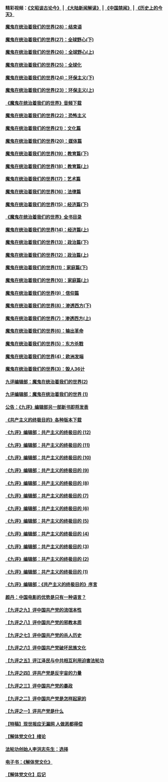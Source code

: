 #### 精彩视频：[《文昭谈古论今》](https://github.com/gfw-breaker/wenzhao/blob/master/README.md?t=01181831) | [《大陆新闻解读》](https://github.com/gfw-breaker/ntdtv-comedy/blob/master/README.md?t=01181831) | [《中国禁闻》](https://github.com/gfw-breaker/ntdtv-news/blob/master/README.md?t=01181831) | [《历史上的今天》](https://github.com/gfw-breaker/today-in-history/blob/master/README.md?t=01181831) 

#### [魔鬼在统治着我们的世界(28)：结束语](../pages/nsc422/n10936246.md?t=01181831) 

#### [魔鬼在统治着我们的世界(27)：全球野心(下)](../pages/nsc422/n10928319.md?t=01181831) 

#### [魔鬼在统治着我们的世界(26)：全球野心(上)](../pages/nsc422/n10900318.md?t=01181831) 

#### [魔鬼在统治着我们的世界(25)：全球化](../pages/nsc422/n10788205.md?t=01181831) 

#### [魔鬼在统治着我们的世界(24)：环保主义(下)](../pages/nsc422/n10695307.md?t=01181831) 

#### [魔鬼在统治着我们的世界(23)：环保主义(上)](../pages/nsc422/n10688613.md?t=01181831) 

#### [《魔鬼在统治着我们的世界》音频下载](../pages/nsc422/n10635553.md?t=01181831) 

#### [魔鬼在统治着我们的世界(22)：恐怖主义](../pages/nsc422/n10614727.md?t=01181831) 

#### [魔鬼在统治着我们的世界(21)：文化篇](../pages/nsc422/n10597706.md?t=01181831) 

#### [魔鬼在统治着我们的世界(20)：媒体篇](../pages/nsc422/n10586579.md?t=01181831) 

#### [魔鬼在统治着我们的世界(19)：教育篇(下)](../pages/nsc422/n10564808.md?t=01181831) 

#### [魔鬼在统治着我们的世界(18)：教育篇(上)](../pages/nsc422/n10526970.md?t=01181831) 

#### [魔鬼在统治着我们的世界(17)：艺术篇](../pages/nsc422/n10499093.md?t=01181831) 

#### [魔鬼在统治着我们的世界(16)：法律篇](../pages/nsc422/n10485969.md?t=01181831) 

#### [魔鬼在统治着我们的世界(15)：经济篇(下)](../pages/nsc422/n10469975.md?t=01181831) 

#### [《魔鬼在统治着我们的世界》全书目录](../pages/nsc422/n10464261.md?t=01181831) 

#### [魔鬼在统治着我们的世界(14)：经济篇(上)](../pages/nsc422/n10457370.md?t=01181831) 

#### [魔鬼在统治着我们的世界(13)：政治篇(下)](../pages/nsc422/n10448270.md?t=01181831) 

#### [魔鬼在统治着我们的世界(12)：政治篇(上)](../pages/nsc422/n10444576.md?t=01181831) 

#### [魔鬼在统治着我们的世界(11)：家庭篇(下)](../pages/nsc422/n10440961.md?t=01181831) 

#### [魔鬼在统治着我们的世界(10)：家庭篇(上)](../pages/nsc422/n10435448.md?t=01181831) 

#### [魔鬼在统治着我们的世界(9)：信仰篇](../pages/nsc422/n10432159.md?t=01181831) 

#### [魔鬼在统治着我们的世界(8)：渗透西方(下)](../pages/nsc422/n10429603.md?t=01181831) 

#### [魔鬼在统治着我们的世界(7)：渗透西方(上)](../pages/nsc422/n10426013.md?t=01181831) 

#### [魔鬼在统治着我们的世界(6)：输出革命](../pages/nsc422/n10421536.md?t=01181831) 

#### [魔鬼在统治着我们的世界(5)：东方杀戮](../pages/nsc422/n10417707.md?t=01181831) 

#### [魔鬼在统治着我们的世界(4)：欧洲发端](../pages/nsc422/n10414890.md?t=01181831) 

#### [魔鬼在统治着我们的世界(3)：毁人36计](../pages/nsc422/n10411583.md?t=01181831) 

#### [九评编辑部：魔鬼在统治着我们的世界(2)](../pages/nsc422/n10410036.md?t=01181831) 

#### [九评编辑部：魔鬼在统治着我们的世界 (1)](../pages/nsc422/n10406825.md?t=01181831) 

#### [公告：《九评》编辑部另一部新书即将发表](../pages/nsc422/n10405104.md?t=01181831) 

#### [《共产主义的终极目的》各种版本下载](../pages/nsc422/n10022138.md?t=01181831) 

#### [《九评》编辑部：共产主义的终极目的 (12)](../pages/nsc422/n9933272.md?t=01181831) 

#### [《九评》编辑部：共产主义的终极目的 (11)](../pages/nsc422/n9924973.md?t=01181831) 

#### [《九评》编辑部：共产主义的终极目的 (10)](../pages/nsc422/n9920883.md?t=01181831) 

#### [《九评》编辑部：共产主义的终极目的 (9)](../pages/nsc422/n9916363.md?t=01181831) 

#### [《九评》编辑部：共产主义的终极目的 (8)](../pages/nsc422/n9912488.md?t=01181831) 

#### [《九评》编辑部：共产主义的终极目的 (7)](../pages/nsc422/n9901176.md?t=01181831) 

#### [《九评》编辑部：共产主义的终极目的 (6)](../pages/nsc422/n9899359.md?t=01181831) 

#### [《九评》编辑部：共产主义的终极目的 (5)](../pages/nsc422/n9893174.md?t=01181831) 

#### [《九评》编辑部：共产主义的终极目的 (4)](../pages/nsc422/n9891246.md?t=01181831) 

#### [《九评》编辑部：共产主义的终极目的 (3)](../pages/nsc422/n9879879.md?t=01181831) 

#### [《九评》编辑部：共产主义的终极目的 (2)](../pages/nsc422/n9876205.md?t=01181831) 

#### [《九评》编辑部：共产主义的终极目的 (1)](../pages/nsc422/n9865857.md?t=01181831) 

#### [《九评》编辑部：《共产主义的终极目的》序言](../pages/nsc422/n9862666.md?t=01181831) 

#### [颜丹：中国电影的优势是只有一种语言？](../pages/nsc422/n9583062.md?t=01181831) 

#### [【九评之九】评中国共产党的流氓本性](../pages/nsc422/n737542.md?t=01181831) 

#### [【九评之八】评中国共产党的邪教本质](../pages/nsc422/n735942.md?t=01181831) 

#### [【九评之七】评中国共产党的杀人历史](../pages/nsc422/n733806.md?t=01181831) 

#### [【九评之六】评中国共产党破坏民族文化](../pages/nsc422/n731667.md?t=01181831) 

#### [【九评之五】评江泽民与中共相互利用迫害法轮功](../pages/nsc422/n730058.md?t=01181831) 

#### [【九评之四】评共产党是反宇宙的力量](../pages/nsc422/n727814.md?t=01181831) 

#### [【九评之三】评中国共产党的暴政](../pages/nsc422/n725597.md?t=01181831) 

#### [【九评之二】评中国共产党是怎样起家的](../pages/nsc422/n723946.md?t=01181831) 

#### [【九评之一】评共产党是什么](../pages/nsc422/n722529.md?t=01181831) 

#### [【特稿】现世报应无漏网 人做恶都得偿](../pages/nsc422/n4215167.md?t=01181831) 

#### [【解体党文化】绪论](../pages/nsc422/n1449356.md?t=01181831) 

#### [法轮功创始人李洪志先生：选择](../pages/nsc422/n3580738.md?t=01181831) 

#### [电子书：《解体党文化》](../pages/nsc422/n1573484.md?t=01181831) 

#### [【解体党文化】后记](../pages/nsc422/n1531999.md?t=01181831) 

